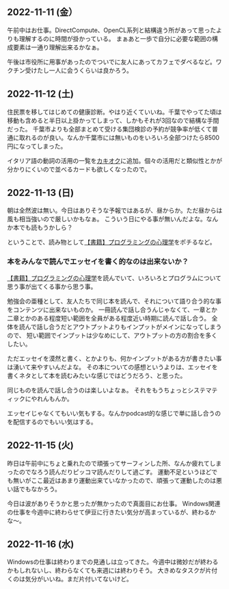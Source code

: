 ## 2022-11-11 (金）

午前中はお仕事。DirectCompute、OpenCL系列と結構違う所があって思ったよりも理解するのに時間が掛かっている。
まぁあと一歩で自分に必要な範囲の構成要素は一通り理解出来るかなぁ。

午後は市役所に用事があったのでついでに友人にあってカフェでダベるなど。ワクチン受けたし一人に会うくらいは良かろう。

## 2022-11-12 (土)

住民票を移してはじめての健康診断。やはり近くていいね。千葉でやってた頃は移動も含めると半日以上掛かってしまって、しかもそれが3回なので結構な手間だった。
千葉市よりも全部まとめて受ける集団検診の予約が競争率が低くて普通に取れるのが良い。なんか千葉市には無いものをいろいろ全部つけたら8500円になってしまった。

イタリア語の動詞の活用の一覧を[カキオク](カキオク.md)に追加。個々の活用だと類似性とかが分かりにくいので並べるカードも欲しくなったので。

## 2022-11-13 (日)

朝は全然波は無い。今日はありそうな予報ではあるが、昼からか。ただ昼からは風も相当強いので厳しいかもなぁ。
こういう日にやる事が無いんだよな。なんか本でも読もうかしら？

ということで、読み物として[【書籍】プログラミングの心理学](【書籍】プログラミングの心理学.md)をポチるなど。

### 本をみんなで読んでエッセイを書く的なのは出来ないか？

[【書籍】プログラミングの心理学](【書籍】プログラミングの心理学.md)を読んでいて、いろいろとプログラムについて思う事が出てくる事から思う事。

勉強会の亜種として、友人たちで同じ本を読んで、それについて語り合う的な事をコンテンツに出来ないものか。
一冊読んで話し合うんじゃなくて、一章とか二章とかのある程度短い範囲を全員がある程度近い時期に読んで話し合う。
全体を読んで話し合うだとアウトプットよりもインプットがメインになってしまうので、
短い範囲でインプットは少なめにして、アウトプットの方の割合を多くしたい。

ただエッセイを漠然と書く、とかよりも、何かインプットがある方が書きたい事は湧いて来やすいんだよな。
その本についての感想というよりは、エッセイを書くネタとして本を読むみたいな感じではどうだろう、と思った。

同じものを読んで話し合うのは楽しいよなぁ。
それをもうちょっとシステマティックにやれんもんか。

エッセイじゃなくてもいい気もする。なんかpodcast的な感じで単に話し合うのを配信するのでもいい気はする。

## 2022-11-15 (火)

昨日は午前中にちょと乗れたので頑張ってサーフィンした所、なんか疲れてしまったのでなろう読んだりピッコマ読んだりして過ごす。
運動不足というほどでも無いがここ最近はあまり運動出来ていなかったので、頑張って運動したのは悪い話でもなかろう。

今日は波がありそうかと思ったが無かったので真面目にお仕事。
Windows関連の仕事を今週中に終わらせて伊豆に行きたい気分が高まっているが、終わるかな〜。

## 2022-11-16 (水)

Windowsの仕事は終わりまでの見通しは立ってきた。今週中は微妙だが終わるかもしれないし、終わらなくても来週には終わりそう。
大きめなタスクが片付くのは気分がいいね。まだ片付いてないけど。